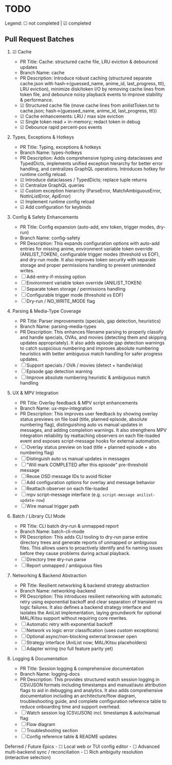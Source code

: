 # TODO

Legend: ☐ not completed | ☑ completed

## Pull Request Batches

1. ☑ Cache
	- PR Title: Cache: structured cache file, LRU eviction & debounced updates
	- Branch Name: cache
	- PR Description: Introduce robust caching (structured separate cache.json with hash→{guessed_name, anime_id, last_progress, ttl}, LRU eviction), minimize disk/token I/O by removing cache lines from token file, and debounce noisy playback events to improve stability & performance.
	- ☑ Structured cache file (move cache lines from anilistToken.txt to cache.json; hash→{guessed_name, anime_id, last_progress, ttl})
	- ☑ Cache enhancements: LRU / max size eviction
	- ☑ Single token read + in-memory; redact token in debug
	- ☑ Debounce rapid percent-pos events

2. Types, Exceptions & Hotkeys
	- PR Title: Typing, exceptions & hotkeys
	- Branch Name: types-hotkeys
	- PR Description: Adds comprehensive typing using dataclasses and TypedDicts, implements unified exception hierarchy for better error handling, and centralizes GraphQL operations. Introduces hotkey for runtime config reload.
	- ☑ Introduce dataclasses / TypedDicts; replace tuple returns
	- ☑ Centralize GraphQL queries
	- ☑ Custom exception hierarchy (ParseError, MatchAmbiguousError, NotInListError, ApiError)
	- ☑ Implement runtime config reload
	- ☑ Add configuration for keybinds

3. Config & Safety Enhancements
	- PR Title: Config expansion (auto-add, env token, trigger modes, dry-run)
	- Branch Name: config-safety
	- PR Description: This expands configuration options with auto-add entries for missing anime, environment variable token override (ANILIST_TOKEN), configurable trigger modes (threshold vs EOF), and dry-run mode. It also improves token security with separate storage and proper permissions handling to prevent unintended writes.
	- ☐ Add-entry-if-missing option
	- ☐ Environment variable token override (ANILIST_TOKEN)
	- ☐ Separate token storage / permissions handling
	- ☐ Configurable trigger mode (threshold vs EOF)
	- ☐ Dry-run / NO_WRITE_MODE flag

4. Parsing & Media-Type Coverage
	- PR Title: Parser improvements (specials, gap detection, heuristics)
	- Branch Name: parsing-media-types
	- PR Description: This enhances filename parsing to properly classify and handle specials, OVAs, and movies (detecting them and skipping updates appropriately). It also adds episode gap detection warnings to catch suspicious numbering and improves absolute numbering heuristics with better ambiguous match handling for safer progress updates.
	- ☐ Support specials / OVA / movies (detect + handle/skip)
	- ☐ Episode gap detection warning
	- ☐ Improve absolute numbering heuristic & ambiguous match handling

5. UX & MPV Integration
	- PR Title: Overlay feedback & MPV script enhancements
	- Branch Name: ux-mpv-integration
	- PR Description: This improves user feedback by showing overlay status previews on file load (title, planned episode, absolute numbering flag), distinguishing auto vs manual updates in messages, and adding completion warnings. It also strengthens MPV integration reliability by reattaching observers on each file-loaded event and exposes script-message hooks for external automation.
	- ☐ Overlay status preview on load (title + planned episode + abs numbering flag)
	- ☐ Distinguish auto vs manual updates in messages
	- ☐ "Will mark COMPLETED after this episode" pre-threshold message
	- ☐ Reuse OSD message IDs to avoid flicker
	- ☐ Add configuration options for overlay and message behavior
	- ☐ Reattach observer on each file-loaded
	- ☐ mpv script-message interface (e.g. `script-message anilist-update-now`)
	- ☐ Wire manual trigger path

6. Batch / Library CLI Mode
	- PR Title: CLI batch dry-run & unmapped report
	- Branch Name: batch-cli-mode
	- PR Description: This adds CLI tooling to dry-run parse entire directory trees and generate reports of unmapped or ambiguous files. This allows users to proactively identify and fix naming issues before they cause problems during actual playback.
	- ☐ Directory tree dry-run parse
	- ☐ Report unmapped / ambiguous files

7. Networking & Backend Abstraction
	- PR Title: Resilient networking & backend strategy abstraction
	- Branch Name: networking-backend
	- PR Description: This introduces resilient networking with automatic retry using exponential backoff and clear separation of transient vs logic failures. It also defines a backend strategy interface and isolates the AniList implementation, laying groundwork for optional MAL/Kitsu support without requiring core rewrites.
	- ☐ Automatic retry with exponential backoff
	- ☐ Network vs logic error classification (uses custom exceptions)
	- ☐ Optional async/non-blocking external browser open
	- ☐ Strategy interface (AniList now; MAL/Kitsu placeholders)
	- ☐ Adapter wiring (no full feature parity yet)

8. Logging & Documentation
	- PR Title: Session logging & comprehensive documentation
	- Branch Name: logging-docs
	- PR Description: This provides structured watch session logging in CSV/JSON formats including timestamps and manual/auto attribution flags to aid in debugging and analytics. It also adds comprehensive documentation including an architecture/flow diagram, troubleshooting guide, and complete configuration reference table to reduce onboarding time and support overhead.
	- ☐ Watch session log (CSV/JSON) incl. timestamps & auto/manual flag
	- ☐ Flow diagram
	- ☐ Troubleshooting section
	- ☐ Config reference table & README updates

Deferred / Future Epics
	- ☐ Local web or TUI config editor
	- ☐ Advanced multi-backend sync / reconciliation
	- ☐ Rich ambiguity resolution (interactive selection)
